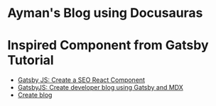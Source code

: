 # Ayman's Blog using Docusauras



# Inspired Component from Gatsby Tutorial

- [Gatsby JS: Create a SEO React Component](https://www.youtube.com/watch?v=Y2gweJCaHz0)
- [GatsbyJS: Create developer blog using Gatsby and MDX]()
- [Create blog](https://www.youtube.com/watch?v=WuPb14FEWGw)
